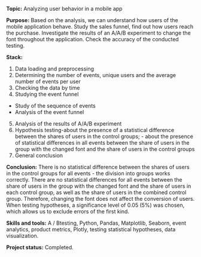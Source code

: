 __Topic:__ Analyzing user behavior in a mobile app

__Purpose:__ 
Based on the analysis, we can understand how users of the mobile application behave.
Study the sales funnel, find out how users reach the purchase.
Investigate the results of an A/A/B experiment to change the font throughout the application. Check the accuracy of the conducted testing.

__Stack:__
1. Data loading and preprocessing
2. Determining the number of events, unique users and the average number of events per user
3. Checking the data by time
4. Studying the event funnel
- Study of the sequence of events
- Analysis of the event funnel
5. Analysis of the results of A/A/B experiment 
6. Hypothesis testing-about the presence of a statistical difference between the shares of users in the control groups; - about the presence of statistical differences in all events between the share of users in the group with the changed font and the share of users in the control groups
7. General conclusion

__Conclusion:__ 
There is no statistical difference between the shares of users in the control groups for all events - the division into groups works correctly.
There are no statistical differences for all events between the share of users in the group with the changed font and the share of users in each control group, as well as the share of users in the combined control group.
Therefore, changing the font does not affect the conversion of users.
When testing hypotheses, a significance level of 0.05 (5%) was chosen, which allows us to exclude errors of the first kind.

__Skills and tools:__ A / Btesting, Python, Pandas, Matplotlib, Seaborn, event analytics, product metrics, Plotly, testing statistical hypotheses, data visualization.

__Project status:__ Completed.

